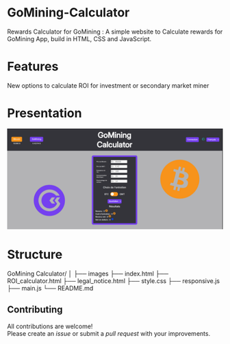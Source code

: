 # GoMining-Calculator

Rewards Calculator for GoMining :
A simple website to Calculate rewards for GoMining App, build in HTML, CSS and JavaScript.

# Features

New options to calculate ROI for investment or secondary market miner

# Presentation

![Screenshot of the Homepage](./images/presentation.png)

# Structure

GoMining Calculator/
│
├── images
├── index.html
├── ROI_calculator.html
├── legal_notice.html
├── style.css
├── responsive.js
├── main.js
└── README.md

## Contributing

All contributions are welcome!  
Please create an _issue_ or submit a _pull request_ with your improvements.
